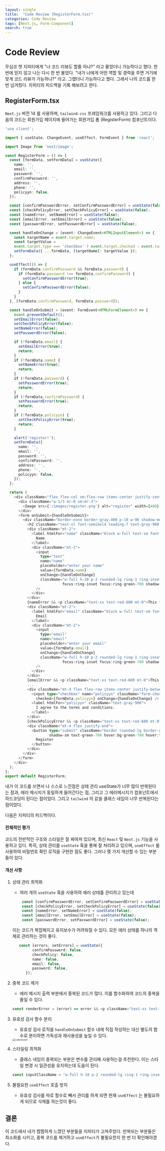 ```yaml
---
layout: single
title:  "Code Review (RegisterForm.tsx)"
categories: Code Review
tags: [Next.js, Form-Component]
search: true
---
```


# Code Review

무심코 챗 지피티에게 "너 코드 리뷰도 할줄 아냐?" 라고 물었더니 가능하다고 했다. 한 번에 믿지 않고 나는 다시 한 번 물었다. "내가 너에게 어떤 역할 및 경력을 주면 거기에 맞게 코드 리뷰가 가능하냐?" 라고. 그랬더니 가능하다고 했다. 그래서 나의 코드를 한 번 넘겨줬다. 지피티의 피드백을 기록 해보려고 한다.

## RegisterForm.tsx

`Next.js` 버전 14 를 사용하며, `tailwind-css` 프레임워크를 사용하고 있다. 그리고 다음의 코드는 회원가입 페이지에 들어가는 회원가입 폼 (RegisterForm) 컴포넌트이다.

```typescript
'use client';

import { useState, ChangeEvent, useEffect, FormEvent } from 'react';

import Image from 'next/image';

const RegisterForm = () => {
  const [formData, setFormData] = useState({
    name: '',
    email: '',
    password: '',
    confirmPassword: '',
    address: '',
    phone: '',
    policyyn: false,
  });

  const [confirmPasswordError, setConfirmPasswordError] = useState(false);
  const [checkPolicyError, setCheckPolicyError] = useState(false);
  const [nameError, setNameError] = useState(false);
  const [emailError, setEmailError] = useState(false);
  const [passwordError, setPasswordError] = useState(false);

  const handleOnChange = (event: ChangeEvent<HTMLInputElement>) => {
    const targetName = event.target.name;
    const targetValue = 
    event.target.type === 'checkbox' ? event.target.checked : event.target.value;
    setFormData({ ...formData, [targetName]: targetValue });
  };

  useEffect(() => {
    if (formData.confirmPassword && formData.password) {
      if (formData.password !== formData.confirmPassword) {
        setConfirmPasswordError(true);
      } else {
        setConfirmPasswordError(false);
      }
    }
  }, [formData.confirmPassword, formData.password]);

  const handleOnSubmit = (event: FormEvent<HTMLFormElement>) => {
    event.preventDefault();
    setEmailError(false);
    setCheckPolicyError(false);
    setNameError(false);
    setPasswordError(false);

    if (!formData.email) {
      setEmailError(true);
      return;
    }
    if (!formData.name) {
      setNameError(true);
      return;
    }
    if (!formData.password) {
      setPasswordError(true);
      return;
    }
    if (!formData.confirmPassword) {
      setPasswordError(true);
      return;
    }
    if (!formData.policyyn) {
      setCheckPolicyError(true);
      return;
    }

    alert('register!');
    setFormData({
      name: '',
      email: '',
      password: '',
      confirmPassword: '',
      address: '',
      phone: '',
      policyyn: false,
    });
  };

  return (
    <div className="flex flex-col sm:flex-row items-center justify-center mr-2 ml-2 max-w-full">
      <div className="w-1/3 mr-0 sm:mr-3">
        <Image src={'/images/register.png'} alt="register" width={400} height={400} />
      </div>
      <form onSubmit={handleOnSubmit}>
        <div className="border-none border-gray-400 p-10 w-96 shadow-md rounded-lg ml-0 sm:ml-3">
          <h2 className="text-xl font-semibold leading-7 text-gray-900 text-center"> Register </h2>
          <div className="mt-2">
            <label htmlFor="name" className="block w-full text-sm font-medium leading-6 text-gray-900">
              Name
            </label>
            <div className="mt-2">
              <input
                type="text"
                name="name"
                placeholder="enter your name"
                value={formData.name}
                onChange={handleOnChange}
                className="w-full h-10 p-2 rounded-lg ring-1 ring-inset ring-gray-400 focus:ring-2
                          focus:ring-inset focus:ring-green-700 shadow-md placeholder-left"
              />
            </div>
          </div>
          {nameError && <p className="text-xs text-red-600 mt-0">This field is mandatory</p>}
          <div className="mt-2">
            <label htmlFor="email" className="block w-full text-sm font-medium leading-6 text-gray-900">
              Email
            </label>
            <div className="mt-2">
              <input
                type="email"
                name="email"
                placeholder="enter your email"
                value={formData.email}
                onChange={handleOnChange}
                className="w-full h-10 p-2 rounded-lg ring-1 ring-inset ring-gray-400 focus:ring-2 
                          focus:ring-inset focus:ring-green-700 shadow-md placeholder-left"
              />
            </div>
          </div>
          {emailError && <p className="text-xs text-red-600 mt-0">This field is mandatory</p>}
          ...
          <div className="mt-4 flex flex-row items-center justify-between">
            <input type="checkbox" name="policyyn" className="form-checkbox h-4 w-4" 
              checked={formData.policyyn} onChange={handleOnChange} />
            <label htmlFor="policyyn" className="text-gray-900">
              I agree to the terms and conditions.
            </label>
          </div>
          {checkPolicyError && <p className="text-xs text-red-600 mt-0">You should agree policy</p>}
          <div className="mt-4 flex justify-end">
            <button type="submit" className="border rounded-lg border-gray-400 p-2 
                    shadow-sm text-green-700 hover:bg-green-700 hover:text-white">
              Register
            </button>
          </div>
        </div>
      </form>
    </div>
  );
};
export default RegisterForm;
```

내가 이 코드를 쓰면서 나 스스로 느낀점은 상태 관리 useState가 너무 많이 반복된다는 점과, 에러 메시지가 동일하게 들어간다는 점, 그리고 그 에러메시지가 컴포넌트에서 하드코딩이 된다는 점이었다. 그리고 `tailwind` 의 같을 클래스 네임이 너무 반복된다는 점이었다.

다음은 지피티의 피드백이다.

#### 전체적인 평가
코드의 전반적인 구조와 스타일은 잘 짜여져 있으며, 최신 `React` 및 `Next.js` 기능을 사용하고 있다. 특히, 상태 관리를 `useState` 훅을 통해 잘 처리하고 있으며, `useEffect` 를 사용하여 비밀번호 확인 로직을 구현한 점도 좋다. 그러나 몇 가지 개선할 수 있는 부분들이 있다.

#### 개선 사항
1. 상태 관리 최적화
   - 여러 개의 `useState` 훅을 사용하여 에러 상태를 관리하고 있는데
     ```typescript
      const [confirmPasswordError, setConfirmPasswordError] = useState(false);
      const [checkPolicyError, setCheckPolicyError] = useState(false);
      const [nameError, setNameError] = useState(false);
      const [emailError, setEmailError] = useState(false);
      const [passwordError, setPasswordError] = useState(false);
     ```
   이는 코드가 복잡해지고 유지보수가 어려워질 수 있다. 모든 에러 상태를 하나의 객체로 관리하는 것이 좋다.
   ```typescript
      const [errors, setErrors] = useState({
            confirmPassword: false,
            checkPolicy: false,
            name: false,
            email: false,
            password: false,
         });
   ```
2. 중복 코드 제거
   - 에러 메시지 출력 부분에서 중복된 코드가 많다. 이를 함수화하여 코드의 중복을 줄일 수 있다.
   ```typescript
   const renderError = (error) => error && <p className="text-xs text-red-600 mt-0">This field is mandatory</p>;
   ```
3. 유효성 검사 함수 분리
   - 유효성 검사 로직을 `handleOnSubmit` 함수 내에 직접 작성하는 대신 별도의 함수로 분리하면 가독성과 재사용성을 높일 수 있다.
  
   <img src="../../images/2024-08-07-CodeReview/codereview1.png" alt="codereview1" style="zoom:50%;" />
4. 스타일링 최적화
   - 클래스 네임이 중복되는 부분은 변수를 관리해 사용하는걸 추천한다. 이는 스타일 변경 시 일관성을 유지하는데 도움이 된다.
   ```typescript
   const inputClassName = "w-full h-10 p-2 rounded-lg ring-1 ring-inset ring-gray-400 focus:ring-2 focus:ring-inset focus:ring-green-700 shadow-md placeholder-left";
   ```
5. 불필요한 `useEffect` 호출 방지
   - 유효성 검사를 따로 함수로 빼서 관리를 하게 되면 현재 `useEffect` 는 불필요하게 되므로 삭제를 하는것이 좋다.
  
## 결론
이 코드에서 내가 찜찜하게 느꼈던 부분들을 지피티가 고쳐주었다. 반복되는 부분들은 최소화를 시키고, 중복 코드를 제거하고 `useEffect`가 불필요한지 한 번 더 확인해야겠다.
